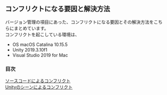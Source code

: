 ## コンフリクトになる要因と解決方法
バージョン管理の項目にあった、コンフリクトになる要因とその解決方法をこちらにまとめています。  
コンフリクトを起こしている環境は、  
- OS macOS Catalina 10.15.5
- Unity 2019.3.10f1
- Visual Studio 2019 for Mac
### 目次
[ソースコードによるコンフリクト](https://github.com/KURO-Games/StudyGit/blob/master/md/Conflict/conflict-source-code.md)  
[Unityのシーンによるコンフリクト](https://github.com/KURO-Games/StudyGit/blob/master/md/Conflict/conflict-unity-scene.md)


